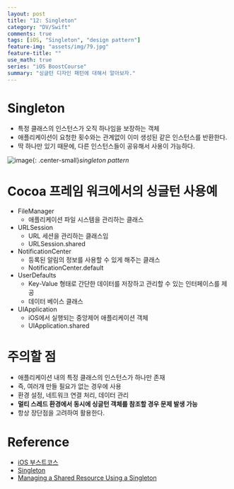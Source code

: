 ```yaml
---
layout: post
title: "12: Singleton"
category: "DV/Swift"
comments: true
tags: [iOS, "Singleton", "design pattern"]
feature-img: "assets/img/79.jpg"
feature-title: ""
use_math: true
series: "iOS BoostCourse"
summary: "싱글턴 디자인 패턴에 대해서 알아보자."
---
```


# Singleton

* 특정 클래스의 인스턴스가 오직 하나임을 보장하는 객체
* 애플리케이션이 요청한 횟수와는 관계없이 이미 생성된 같은 인스턴스를 반환한다.
* 딱 하나만 있기 때문에, 다른 인스턴스들이 공유해서 사용이 가능하다.

![image](https://user-images.githubusercontent.com/37871541/123731530-4018d380-d8d3-11eb-9bfd-e9b68f9f7d14.png){: .center-small}_singleton pattern_


# Cocoa 프레임 워크에서의 싱글턴 사용예

* FileManager
  * 애플리케이션 파일 시스템을 관리하는 클래스
* URLSession
  * URL 세션을 관리하는 클래스임
  * URLSession.shared
* NotificationCenter
  * 등록된 알림의 정보를 사용할 수 있게 해주는 클래스
  * NotificationCenter.default
* UserDefaults
  * Key-Value 형태로 간단한 데이터를 저장하고 관리할 수 있는 인터페이스를 제공
  * 데이터 베이스 클래스
* UIApplication
  * iOS에서 실행되는 중앙제어 애플리케이션 객체
  * UIApplication.shared

# 주의할 점

* 애플리케이션 내의 특정 클래스의 인스턴스가 하나만 존재
* 즉, 여러개 만들 필요가 없는 경우에 사용
* 환경 설정, 네트워크 연결 처리, 데이터 관리
* **멀티 스레드 환경에서 동시에 싱글턴 객체를 참조할 경우 문제 발생 가능**
* 항상 장단점을 고려하여 활용한다.




# Reference

* [iOS 부스트코스](https://www.boostcourse.org/mo326/lecture/20638/?isDesc=false)
* [Singleton](https://developer.apple.com/library/archive/documentation/General/Conceptual/DevPedia-CocoaCore/Singleton.html)
* [Managing a Shared Resource Using a Singleton](https://developer.apple.com/documentation/swift/cocoa_design_patterns/managing_a_shared_resource_using_a_singleton)